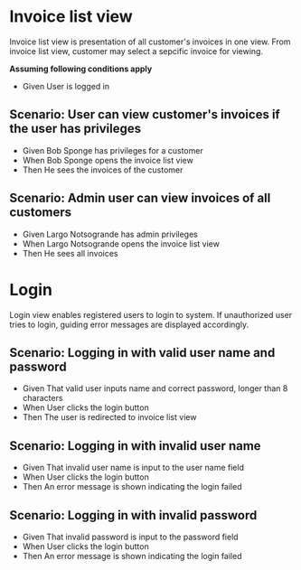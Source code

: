 # Invoice list view
Invoice list view is presentation of all customer's invoices in one view.
From invoice list view, customer may select a sepcific invoice for viewing.


**Assuming following conditions apply**
* Given  User is logged in


## Scenario: User can view customer's invoices if the user has privileges
* Given  Bob Sponge has privileges for a customer
* When  Bob Sponge opens the invoice list view
* Then  He sees the invoices of the customer


## Scenario: Admin user can view invoices of all customers
* Given  Largo Notsogrande has admin privileges
* When  Largo Notsogrande opens the invoice list view
* Then  He sees all invoices
# Login
Login view enables registered users to login to system.
If unauthorized user tries to login, guiding error messages are displayed accordingly.


## Scenario: Logging in with valid user name and password
* Given  That valid user inputs name and correct password, longer than 8 characters
* When  User clicks the login button
* Then  The user is redirected to invoice list view


## Scenario: Logging in with invalid user name
* Given  That invalid user name is input to the user name field
* When  User clicks the login button
* Then  An error message is shown indicating the login failed


## Scenario: Logging in with invalid password
* Given  That invalid password is input to the password field
* When  User clicks the login button
* Then  An error message is shown indicating the login failed